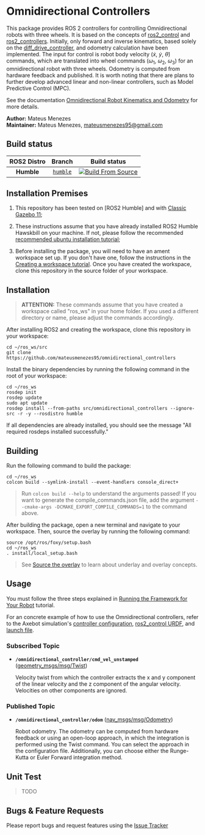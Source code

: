 # Omnidirectional Controllers

This package provides ROS 2 controllers for controlling Omnidirectional robots with three wheels. It is based on the concepts of [ros2_control] and [ros2_controllers]. Initially, only forward and inverse kinematics, based solely on the [diff_drive_controller], and odometry calculation have been implemented. The input for control is robot body velocity ($\dot{x}$, $\dot{y}$, $\dot{\theta}$) commands, which are translated into wheel commands ($\omega_1$, $\omega_2$, $\omega_3$) for an omnidirectional robot with three wheels. Odometry is computed from hardware feedback and published. It is worth noting that there are plans to further develop advanced linear and non-linear controllers, such as Model Predictive Control (MPC).

See the documentation [Omnidirectional Robot Kinematics and Odometry](doc/kinematics_and_odometry.md) for more details.

**Author:** Mateus Menezes<br />
**Maintainer:** Mateus Menezes, mateusmenezes95@gmail.com

## Build status

ROS2 Distro | Branch | Build status |
:---------: | :----: | :----------: |
**Humble** | [`humble`](https://github.com/mateusmenezes95/omnidirectional_controllers/tree/humble) | [![Build From Source](https://github.com/mateusmenezes95/omnidirectional_controllers/actions/workflows/humble-source-build.yaml/badge.svg)](https://github.com/mateusmenezes95/omnidirectional_controllers/actions/workflows/humble-source-build.yaml)

## Installation Premises

1. This repository has been tested on [ROS2 Humble] and with [Classic Gazebo 11];

2. These instructions assume that you have already installed ROS2 Humble Hawskbill on your machine. If not, please follow the recommended [recommended ubuntu installation tutorial];

3. Before installing the package, you will need to have an ament workspace set up. If you don't have one, follow the instructions in the [Creating a workspace tutorial]. Once you have created the workspace, clone this repository in the source folder of your workspace.

## Installation

> **ATTENTION:** These commands assume that you have created a workspace called "ros_ws" in your home folder. If you used a different directory or name, please adjust the commands accordingly.

After installing ROS2 and creating the workspace, clone this repository in your workspace:

```
cd ~/ros_ws/src
git clone https://github.com/mateusmenezes95/omnidirectional_controllers
```

Install the binary dependencies by running the following command in the root of your workspace:

```
cd ~/ros_ws
rosdep init
rosdep update
sudo apt update
rosdep install --from-paths src/omnidirectional_controllers --ignore-src -r -y --rosdistro humble
```

If all dependencies are already installed, you should see the message "All required rosdeps installed successfully."

## Building

Run the following command to build the package:

```
cd ~/ros_ws
colcon build --symlink-install --event-handlers console_direct+
```

> Run `colcon build --help` to understand the arguments passed!
> If you want to generate the compile_commands.json file, add the argument `--cmake-args -DCMAKE_EXPORT_COMPILE_COMMANDS=1` to the command above.

After building the package, open a new terminal and navigate to your workspace. Then, source the overlay by running the following command:

```
source /opt/ros/foxy/setup.bash
cd ~/ros_ws
. install/local_setup.bash
```

> See [Source the overlay] to learn about underlay and overlay concepts.

## Usage

You must follow the three steps explained in [Running the Framework for Your Robot](https://control.ros.org/master/doc/getting_started/getting_started.html#running-the-framework-for-your-robot) tutorial.

For an concrete example of how to use the Omnidirectional controllers, refer to the Axebot simulation's [controller configuration], [ros2_control URDF], and [launch file].

### Subscribed Topic

* **`/omnidirectional_controller/cmd_vel_unstamped`** ([geometry_msgs/msg/Twist])

    Velocity twist from which the controller extracts the x and y component of the linear velocity and the z component of the angular velocity. Velocities on other components are ignored.

### Published Topic

* **`/omnidirectional_controller/odom`** ([nav_msgs/msg/Odometry])

    Robot odometry. The odometry can be computed from hardware feedback or using an open-loop approach, in which the integration is performed using the Twist command. You can select the approach in the configuration file. Additionally, you can choose either the Runge-Kutta or Euler Forward integration method.

## Unit Test

> TODO

## Bugs & Feature Requests

Please report bugs and request features using the [Issue Tracker]

[ros2_control]: https://control.ros.org/master/index.html
[ros2_controllers]: https://control.ros.org/master/doc/ros2_controllers/doc/controllers_index.html
[Issue Tracker]: https://github.com/mateusmenezes95/omnidirectional_controllers/issues
[diff_drive_controller]: https://control.ros.org/master/doc/ros2_controllers/diff_drive_controller/doc/userdoc.html
[ros2_control URDF]: https://github.com/mateusmenezes95/axebot/blob/foxy/axebot_description/urdf/ros2_control.urdf.xacro
[controller configuration]: https://github.com/mateusmenezes95/axebot/blob/foxy/axebot_control/config/omnidirectional_controller.yaml
[launch file]: https://github.com/mateusmenezes95/axebot/blob/foxy/axebot_gazebo/launch/axebot.launch.py
[Creating a workspace tutorial]: https://docs.ros.org/en/humble/Tutorials/Beginner-Client-Libraries/Creating-A-Workspace/Creating-A-Workspace.html
[recommended ubuntu installation tutorial]: https://docs.ros.org/en/humble/Installation/Ubuntu-Install-Debians.html
[Source the overlay]: https://docs.ros.org/en/humble/Tutorials/Beginner-Client-Libraries/Creating-A-Workspace/Creating-A-Workspace.html#source-the-overlay
[geometry_msgs/msg/Twist]: https://docs.ros2.org/latest/api/geometry_msgs/msg/Twist.html
[nav_msgs/msg/Odometry]: https://docs.ros2.org/latest/api/nav_msgs/msg/Odometry.html
[Classic Gazebo 11]: https://classic.gazebosim.org/
